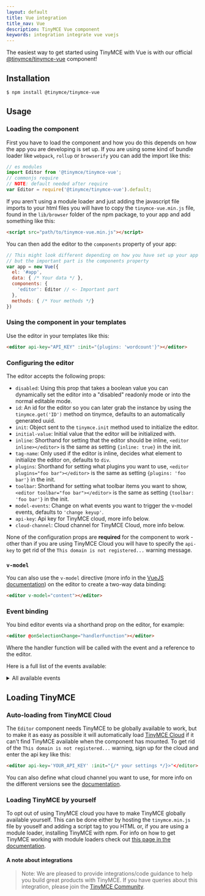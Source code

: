 ```yaml
---
layout: default
title: Vue integration
title_nav: Vue
description: TinyMCE Vue component
keywords: integration integrate vue vuejs
---
```


The easiest way to get started using TinyMCE with Vue is with our official [@tinymce/tinymce-vue](https://github.com/tinymce/tinymce-vue) component!

## Installation

```sh
$ npm install @tinymce/tinymce-vue
```

## Usage

### Loading the component

First you have to load the component and how you do this depends on how the app you are developing is set up. If you are using some kind of bundle loader like `webpack`, `rollup` or `browserify` you can add the import like this:

```js
// es modules
import Editor from '@tinymce/tinymce-vue';
// commonjs require
// NOTE: default needed after require
var Editor = require('@tinymce/tinymce-vue').default;
```
If you aren't using a module loader and just adding the javascript file imports to your html files you will have to copy the `tinymce-vue.min.js` file, found in the `lib/browser` folder of the npm package, to your app and add something like this:

```html
<script src="path/to/tinymce-vue.min.js"></script>
```

You can then add the editor to the `components` property of your app:

```js
// This might look different depending on how you have set up your app
// but the important part is the components property
var app = new Vue({
  el: '#app',
  data: { /* Your data */ },
  components: {
    'editor': Editor // <- Important part
  },
  methods: { /* Your methods */}
})
```

### Using the component in your templates

Use the editor in your templates like this:

```html
<editor api-key="API_KEY" :init="{plugins: 'wordcount'}"></editor>
```

### Configuring the editor

The editor accepts the following props:
* `disabled`: Using this prop that takes a boolean value you can dynamically set the editor into a "disabled" readonly mode or into the normal editable mode.
* `id`: An id for the editor so you can later grab the instance by using the `tinymce.get('ID')` method on tinymce, defaults to an automatically generated uuid. 
* `init`: Object sent to the `tinymce.init` method used to initialize the editor.
* `initial-value`: Initial value that the editor will be initialized with.
* `inline`: Shorthand for setting that the editor should be inline, `<editor inline></editor>` is the same as setting `{inline: true}` in the init.
* `tag-name`: Only used if the editor is inline, decides what element to initialize the editor on, defaults to `div`.
* `plugins`: Shorthand for setting what plugins you want to use, `<editor plugins="foo bar"></editor>` is the same as setting `{plugins: 'foo bar'}` in the init.
* `toolbar`: Shorthand for setting what toolbar items you want to show, `<editor toolbar="foo bar"></editor>` is the same as setting `{toolbar: 'foo bar'}` in the init.
* `model-events`: Change on what events you want to trigger the v-model events, defaults to `'change keyup'`. 
* `api-key`: Api key for TinyMCE cloud, more info below.
* `cloud-channel`: Cloud channel for TinyMCE Cloud, more info below.

None of the configuration props are **required** for the component to work - other than if you are using TinyMCE Cloud you will have to specify the `api-key` to get rid of the `This domain is not registered...` warning message.

### `v-model`

You can also use the `v-model` directive (more info in the [VueJS documentation](https://vuejs.org/v2/guide/forms.html)) on the editor to create a two-way data binding:

```html
<editor v-model="content"></editor>
```

### Event binding

You bind editor events via a shorthand prop on the editor, for example:

```html
<editor @onSelectionChange="handlerFunction"></editor>
```

Where the handler function will be called with the event and a reference to the editor.

Here is a full list of the events available:
<details>
<summary>All available events</summary>

* `onActivate`
* `onAddUndo`
* `onBeforeAddUndo`
* `onBeforeExecCommand`
* `onBeforeGetContent`
* `onBeforeRenderUI`
* `onBeforeSetContent`
* `onBeforePaste`
* `onBlur`
* `onChange`
* `onClearUndos`
* `onClick`
* `onContextMenu`
* `onCopy`
* `onCut`
* `onDblclick`
* `onDeactivate`
* `onDirty`
* `onDrag`
* `onDragDrop`
* `onDragEnd`
* `onDragGesture`
* `onDragOver`
* `onDrop`
* `onExecCommand`
* `onFocus`
* `onFocusIn`
* `onFocusOut`
* `onGetContent`
* `onHide`
* `onInit`
* `onKeyDown`
* `onKeyPress`
* `onKeyUp`
* `onLoadContent`
* `onMouseDown`
* `onMouseEnter`
* `onMouseLeave`
* `onMouseMove`
* `onMouseOut`
* `onMouseOver`
* `onMouseUp`
* `onNodeChange`
* `onObjectResizeStart`
* `onObjectResized`
* `onObjectSelected`
* `onPaste`
* `onPostProcess`
* `onPostRender`
* `onPreProcess`
* `onProgressState`
* `onRedo`
* `onRemove`
* `onReset`
* `onSaveContent`
* `onSelectionChange`
* `onSetAttrib`
* `onSetContent`
* `onShow`
* `onSubmit`
* `onUndo`
* `onVisualAid`
</details>

## Loading TinyMCE
### Auto-loading from TinyMCE Cloud
The `Editor` component needs TinyMCE to be globally available to work, but to make it as easy as possible it will automatically load [TinyMCE Cloud](https://www.tiny.cloud/docs/cloud-deployment-guide/) if it can't find TinyMCE available when the component has mounted. To get rid of the `This domain is not registered...` warning, sign up for the cloud and enter the api key like this:

```html
<editor api-key='YOUR_API_KEY' :init="{/* your settings */}>"</editor>
```

You can also define what cloud channel you want to use, for more info on the different versions see the [documentation](https://www.tiny.cloud/docs/cloud-deployment-guide/editor-plugin-version/#devtestingandstablereleases).

### Loading TinyMCE by yourself

To opt out of using TinyMCE cloud you have to make TinyMCE globally available yourself. This can be done either by hosting the `tinymce.min.js` file by youself and adding a script tag to you HTML or, if you are using a module loader, installing TinyMCE with npm. For info on how to get TinyMCE working with module loaders check out [this page in the documentation](https://www.tinymce.com/docs/advanced/usage-with-module-loaders/).

#### A note about integrations

> Note:  We are pleased to provide integrations/code guidance to help you build great products with TinyMCE. If you have queries about this integration, please join the [TinyMCE Community](https://community.tiny.cloud).